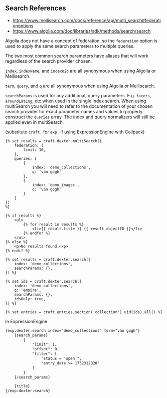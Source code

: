## Search References
- https://www.meilisearch.com/docs/reference/api/multi_search#federationoptions
- https://www.algolia.com/doc/libraries/sdk/methods/search/search

Algolia does not have a concept of federation, so the `federation` option is used to apply the same search parameters to multiple queries.

The two most common search parameters have aliases that will work regardless of the search provider chosen.

`index`, `indexName`, and `indexUid` are all synonymous when using Algolia or Meilisearch.

`term`, `query`, and `q` are all synonymous when using Algolia or Meilisearch.

`searchParams` is used for any additional, query parameters. E.g. `facets`, `aroundLatLng`, etc when used in the single index search.
When using multiSearch you will need to refer to the documentation of your chosen search provider for exact parameter names and values
to properly construct the  `queries` array. The index and query normalizers will still be applied even in multiSearch.

(substitute `craft.` for `exp.` if using ExpressionEngine with Coilpack)

```twig
{% set results = craft.dexter.multiSearch({
    federation: {
        limit: 10,
    },
    queries: [
        {
            index: 'demo_collections',
            q: 'van gogh'
        },
        {
            index: 'demo_images',
            q: 'van gogh'
        }
    ]
})
%}

{% if results %}
    <ul>
        {% for result in results %}
            <li>{{ result.title }} {{ result.objectID }}</li>
        {% endfor %}
    </ul>
{% else %}
    <p>No results found.</p>
{% endif %}
```

```twig
{% set results = craft.dexter.search({
    index: 'demo_collections',
    searchParams: {},
}) %}
```

```twig
{% set ids = craft.dexter.search({
    index: 'demo_collections',
    q: 'empire',
    searchParams: {},
    idsOnly: true,
}) %}

{% set entries = craft.entries.section('collection').uid(ids).all() %}
```

In ExpressionEngine

```html
{exp:dexter:search index="demo_collections" term="van gogh"}
    {search_params}
        {
            "limit": 1,
            "offset": 0,
            "filter": [
                "status = 'open'",
                "entry_date >= 1732312020"
            ]
        }
    {/search_params}

    {title}
{/exp:dexter:search}
```
